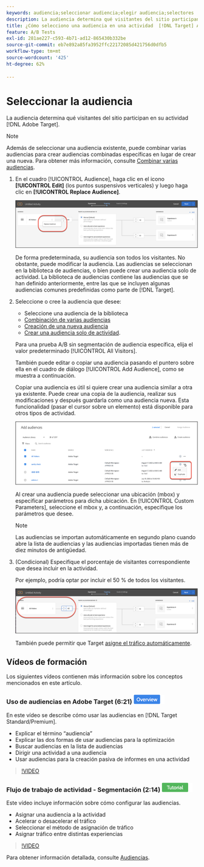 ```yaml
---
keywords: audiencia;seleccionar audiencia;elegir audiencia;selectores
description: La audiencia determina qué visitantes del sitio participan en su actividad de Adobe [!DNL Target] s.
title: ¿Cómo selecciono una audiencia en una actividad  [!DNL Target] A/B?
feature: A/B Tests
exl-id: 281ae227-c593-4b71-ad12-865430b332be
source-git-commit: eb7e892a85fa3952ffc22172085d421756d0dfb5
workflow-type: tm+mt
source-wordcount: '425'
ht-degree: 62%

---
```


# Seleccionar la audiencia

La audiencia determina qué visitantes del sitio participan en su actividad [!DNL Adobe Target].

>[!NOTE]
>
>Además de seleccionar una audiencia existente, puede combinar varias audiencias para crear audiencias combinadas específicas en lugar de crear una nueva. Para obtener más información, consulte [Combinar varias audiencias](/help/main/c-target/combining-multiple-audiences.md#concept_A7386F1EA4394BD2AB72399C225981E5).

1. En el cuadro [!UICONTROL Audience], haga clic en el icono **[!UICONTROL Edit]** (los puntos suspensivos verticales) y luego haga clic en **[!UICONTROL Replace Audience]**.

   ![Opción Reemplazar audiencia](/help/main/c-activities/t-test-ab/t-test-create-ab/assets/replace-audience.png)

   De forma predeterminada, su audiencia son todos los visitantes. No obstante, puede modificar la audiencia. Las audiencias se seleccionan en la biblioteca de audiencias, o bien puede crear una audiencia solo de actividad. La biblioteca de audiencias contiene las audiencias que se han definido anteriormente, entre las que se incluyen algunas audiencias comunes predefinidas como parte de [!DNL Target].

1. Seleccione o cree la audiencia que desee:

   * Seleccione una audiencia de la biblioteca
   * [Combinación de varias audiencias](/help/main/c-target/combining-multiple-audiences.md#concept_A7386F1EA4394BD2AB72399C225981E5)
   * [Creación de una nueva audiencia](/help/main/c-target/c-audiences/create-audience.md#task_1D507519D3AD4390B507F188BD294DC1)
   * [Crear una audiencia solo de actividad](/help/main/c-target/creating-activity-only-audience.md#concept_A6BADCF530ED4AE1852E677FEBE68483).

   Para una prueba A/B sin segmentación de audiencia específica, elija el valor predeterminado [!UICONTROL All Visitors].

   También puede editar o copiar una audiencia pasando el puntero sobre ella en el cuadro de diálogo [!UICONTROL Add Audience], como se muestra a continuación.

   Copiar una audiencia es útil si quiere crear una audiencia similar a otra ya existente. Puede crear una copia de la audiencia, realizar sus modificaciones y después guardarla como una audiencia nueva. Esta funcionalidad (pasar el cursor sobre un elemento) está disponible para otros tipos de actividad.

   ![Pase de audiencia](/help/main/c-activities/t-test-ab/t-test-create-ab/assets/audience_picker_hover-new.png)

   Al crear una audiencia puede seleccionar una ubicación (mbox) y especificar parámetros para dicha ubicación. En [!UICONTROL Custom Parameters], seleccione el mbox y, a continuación, especifique los parámetros que desee.

   >[!NOTE]
   >
   >Las audiencias se importan automáticamente en segundo plano cuando abre la lista de audiencias y las audiencias importadas tienen más de diez minutos de antigüedad.

1. (Condicional) Especifique el porcentaje de visitantes correspondiente que desea incluir en la actividad.

   Por ejemplo, podría optar por incluir el 50 % de todos los visitantes.

   ![Porcentaje de audiencia](/help/main/c-activities/t-test-ab/t-test-create-ab/assets/audperc-new.png)

   También puede permitir que Target [asigne el tráfico automáticamente](/help/main/c-activities/automated-traffic-allocation/automated-traffic-allocation.md#concept_A1407678796B4C569E94CBA8A9F7F5D4).

## Vídeos de formación

Los siguientes vídeos contienen más información sobre los conceptos mencionados en este artículo.

### Uso de audiencias en Adobe Target (6:21) ![distintivo de información general](/help/main/assets/overview.png)

En este vídeo se describe cómo usar las audiencias en [!DNL Target Standard/Premium].

* Explicar el término “audiencia”
* Explicar las dos formas de usar audiencias para la optimización
* Buscar audiencias en la lista de audiencias
* Dirigir una actividad a una audiencia
* Usar audiencias para la creación pasiva de informes en una actividad

>[!VIDEO](https://video.tv.adobe.com/v/17398)

### Flujo de trabajo de actividad - Segmentación (2:14) ![Distintivo de tutorial](/help/main/assets/tutorial.png)

Este vídeo incluye información sobre cómo configurar las audiencias.

* Asignar una audiencia a la actividad
* Acelerar o desacelerar el tráfico
* Seleccionar el método de asignación de tráfico
* Asignar tráfico entre distintas experiencias

>[!VIDEO](https://video.tv.adobe.com/v/17385)

Para obtener información detallada, consulte [Audiencias](/help/main/c-target/c-audiences/audiences.md#concept_65BE870D290E412D8BBF557EEA67C271).
